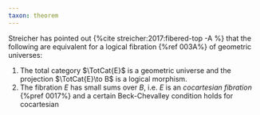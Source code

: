 ```yaml
---
taxon: theorem
---
```


Streicher has pointed out {%cite streicher:2017:fibered-top -A %} that the following are equivalent for a logical fibration {%ref 003A%} of geometric universes:

1. The total category $\TotCat{E}$ is a geometric universe and the projection $\TotCat{E}\to B$ is a logical morphism.
2. The fibration $E$ has small sums over $B$, i.e. $E$ is an *cocartesian fibration* {%pref 0017%} and a certain Beck-Chevalley condition holds for cocartesian
